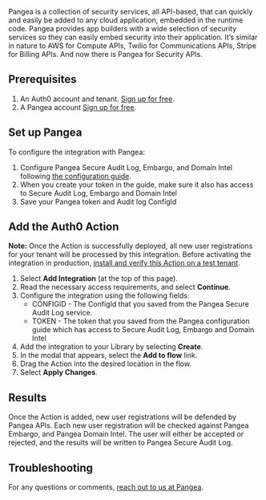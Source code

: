 Pangea is a collection of security services, all API-based, that can quickly and easily be added to any cloud application, embedded in the runtime code. Pangea provides app builders with a wide selection of security services so they can easily embed security into their application. It’s similar in nature to AWS for Compute APIs, Twilio for Communications APIs, Stripe for Billing APIs. And now there is Pangea for Security APIs.

## Prerequisites

1. An Auth0 account and tenant. [Sign up for free](https://auth0.com/signup).
2. A Pangea account [Sign up for free](https://pangea.cloud/signup?utm_medium=auth0-marketplace&utm_source=marketplace&utm_campaign=auth0-marketplace).

## Set up Pangea

To configure the integration with Pangea:

1. Configure Pangea Secure Audit Log, Embargo, and Domain Intel following [the configuration guide](https://pangea.cloud/docs/getting-started/configure-services/).
2. When you create your token in the guide, make sure it also has access to Secure Audit Log, Embargo and Domain Intel
3. Save your Pangea token and Audit log ConfigId

## Add the Auth0 Action

**Note:** Once the Action is successfully deployed, all new user registrations for your tenant will be processed by this integration. Before activating the integration in production, [install and verify this Action on a test tenant](https://auth0.com/docs/get-started/auth0-overview/create-tenants/set-up-multiple-environments).

1. Select **Add Integration** (at the top of this page).
1. Read the necessary access requirements, and select **Continue**.
1. Configure the integration using the following fields:
   * CONFIGID - The ConfigId that you saved from the Pangea Secure Audit Log service.
   * TOKEN - The token that you saved from the Pangea configuration guide which has access to Secure Audit Log, Embargo and Domain Intel
1. Add the integration to your Library by selecting **Create**.
1. In the modal that appears, select the **Add to flow** link.
1. Drag the Action into the desired location in the flow.
1. Select **Apply Changes**.

## Results

Once the Action is added, new user registrations will be defended by Pangea APIs.
Each new user registration will be checked against Pangea Embargo, and Pangea Domain Intel.
The user will either be accepted or rejected, and the results will be written to Pangea Secure Audit Log.

## Troubleshooting

For any questions or comments, [reach out to us at Pangea](mailto:integrations@pangea.cloud).
